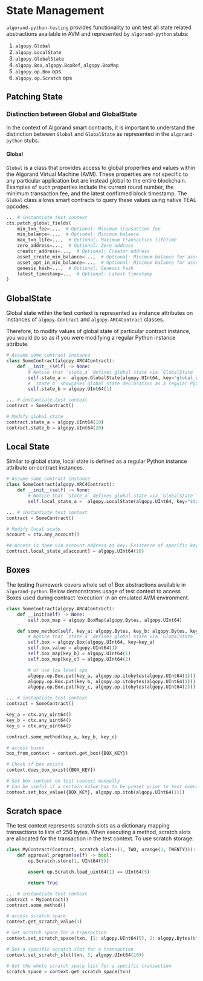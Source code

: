 # State Management

`algorand-python-testing` provides functionality to unit test all state related abstractions available in AVM and represented by `algorand-python` stubs:

1. `algopy.Global`
2. `algopy.LocalState`
3. `algopy.GlobalState`
4. `algopy.Box`, `algopy.BoxRef`, `algopy.BoxMap`
5. `algopy.op.Box` ops
6. `algopy.op.Scratch` ops

## Patching State

### Distinction between Global and GlobalState

In the context of Algorand smart contracts, it is important to understand the distinction between `Global` and `GlobalState` as represented in the `algorand-python` stubs.

#### Global

`Global` is a class that provides access to global properties and values within the Algorand Virtual Machine (AVM). These properties are not specific to any particular application but are instead global to the entire blockchain. Examples of such properties include the current round number, the minimum transaction fee, and the latest confirmed block timestamp. The `Global` class allows smart contracts to query these values using native TEAL opcodes.

```python
... # instantiate test context
ctx.patch_global_fields(
    min_txn_fee=...,  # Optional: Minimum transaction fee
    min_balance=...,  # Optional: Minimum balance
    max_txn_life=...,  # Optional: Maximum transaction lifetime
    zero_address=...,  # Optional: Zero address
    creator_address=...,  # Optional: Creator address
    asset_create_min_balance=...,  # Optional: Minimum balance for asset creation
    asset_opt_in_min_balance=...,  # Optional: Minimum balance for asset opt-in
    genesis_hash=...,  # Optional: Genesis hash
    latest_timestamp=...  # Optional: Latest timestamp
)
```

## GlobalState

Global state within the test context is represented as instance attributes on instances of `algopy.Contract` and `algopy.ARC4Contract` classes.

Therefore, to modify values of global state of particular contract instance, you would do so as if you were modifying a regular Python instance attribute.

```python
# Assume some contract instance
class SomeContract(algopy.ARC4Contract):
    def __init__(self) -> None:
        # Notice that `state_a` defines global state via `GlobalState` proxy class
        self.state_a =  algopy.GlobalState(algopy.UInt64, key="global_uint64")
        # `state_b` showcases global state declaration as a regular Python instance attribute
        self.state_b = algopy.UInt64(1)

... # instantiate test context
contract = SomeContract()

# Modify global state
contract.state_a = algopy.UInt64(10)
contract.state_b = algopy.UInt64(20)
```

## Local State

Similar to global state, local state is defined as a regular Python instance attribute on contract instances.

```python
# Assume some contract instance
class SomeContract(algopy.ARC4Contract):
    def __init__(self) -> None:
        # Notice that `state_a` defines global state via `GlobalState` proxy class
        self.local_state_a =  algopy.LocalState(algopy.UInt64, key="state_a")

... # instantiate test context
contract = SomeContract()

# Modify local state
account = ctx.any_account()

## Access is done via account address as key. Existence of specific key represents whether account is opted-in to the contract to store local state.
contract.local_state_a[account] = algopy.UInt64(10)
```

## Boxes

The testing framework covers whole set of Box abstractions available in `algorand-python`. Below demonstrates usage of test context to access Boxes used during contract 'execution' in an emulated AVM environment.

```python
class SomeContract(algopy.ARC4Contract):
    def __init(self) -> None:
        self.box_map = algopy.BoxMap(algopy.Bytes, algopy.UInt64)

    def some_method(self, key_a: algopy.Bytes, key_b: algopy.Bytes, key_c: algopy.Bytes) -> None:
        # Notice that `state_a` defines global state via `GlobalState` proxy class
        self.box = algopy.Box(algopy.UInt64, key=key_a)
        self.box.value = algopy.UInt64(1)
        self.box_map[key_b] = algopy.UInt64(1)
        self.box_map[key_c] = algopy.UInt64(2)

        # or use low level ops
        algopy.op.Box.put(key_a, algopy.op.itobytes(algopy.UInt64(1)))
        algopy.op.Box.put(key_b, algopy.op.itobytes(algopy.UInt64(1)))
        algopy.op.Box.put(key_c, algopy.op.itobytes(algopy.UInt64(2)))

... # instantiate test context
contract = SomeContract()

key_a = ctx.any_uint64()
key_b = ctx.any_uint64()
key_c = ctx.any_uint64()

contract.some_method(key_a, key_b, key_c)

# access boxes
box_from_context = context.get_box({BOX_KEY})

# Check if box exists
context.does_box_exist({BOX_KEY})

# Set box content on test context manually
# Can be useful if a certain value has to be preset prior to test execution
context.set_box_value({BOX_KEY}, algopy.op.itob(algopy.UInt64(1)))
```

## Scratch space

The test context represents scratch slots as a dictionary mapping transactions to lists of 256 bytes. When executing a method, scratch slots are allocated for the transaction in the test context. To use scratch storage:

```python
class MyContract(Contract, scratch_slots=(1, TWO, urange(3, TWENTY))):
    def approval_program(self) -> bool:
        op.Scratch.store(1, UInt64(5))

        assert op.Scratch.load_uint64(1) == UInt64(5)

        return True

... # instantiate test context
contract = MyContract()
contract.some_method()

# access scratch space
context.get_scratch_value(1)

# Set scratch space for a transaction
context.set_scratch_space(txn, {1: algopy.UInt64(5), 2: algopy.Bytes(b"hello")})

# Set a specific scratch slot for a transaction
context.set_scratch_slot(txn, 3, algopy.UInt64(10))

# Get the whole scratch space list for a specific transaction
scratch_space = context.get_scratch_space(txn)
```
